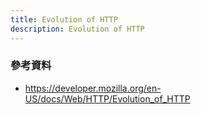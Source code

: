 ```yaml
---
title: Evolution of HTTP
description: Evolution of HTTP
---
```


### 參考資料

- https://developer.mozilla.org/en-US/docs/Web/HTTP/Evolution_of_HTTP
